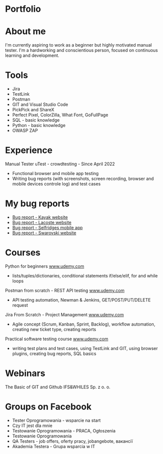 # Portfolio
# About me
I'm currently aspiring to work as a beginner but highly motivated
manual tester. I'm a hardworking and conscientious person, focused on continuous
learning and development.
# Tools
- Jira
- TestLink
- Postman
- GIT and Visual Studio Code
- PickPick and ShareX
- Perfect Pixel, ColorZilla, What
Font, GoFullPage
- SQL - basic knowledge
- Python - basic knowledge
- OWASP ZAP
# Experience
Manual Tester
uTest - crowdtesting - Since April 2022
- Functional browser and mobile app testing
- Writing bug reports (with screenshots, screen recording, browser and mobile devices
controle log) and test cases
# My bug reports
* [Bug report - Kayak website](https://drive.google.com/file/d/1R2WAEwnIrOySw3fqBXnmdPhR79WZpV-c/view?usp=sharing)
* [Bug report - Lacoste website](https://drive.google.com/file/d/1jfrs7YND2V5eNrS_-rnepCadKoPgkHdK/view?usp=sharing)
* [Bug report - Selfridges mobile app](https://drive.google.com/file/d/1HDKOhw99Egfat3EcSjbpoYZ3rVxLp3kh/view?usp=sharing)
* [Bug report - Swarovski website](https://drive.google.com/file/d/1QYLBQhhMLtLOZfO0nwTGr3tFQT1GzmMd/view?usp=sharing)
# Courses
Python for beginners www.udemy.com 
- lists/tuples/dictionaries, conditional statements if/else/elif, for and while loops 

Postman from scratch - REST API testing www.udemy.com 
- API testing automation, Newman & Jenkins, GET/POST/PUT/DELETE request

Jira From Scratch - Project Management www.udemy.com 
- Agile concept (Scrum, Kanban, Sprint, Backlog), workflow automation, creating new
ticket type, creating reports

Practical software testing course www.udemy.com 
- writing test plans and test cases, using TestLink and GIT, using browser plugins,
creating bug reports, SQL basics
# Webinars
The Basic of GIT and Github
IFS&WHILES Sp. z o. o. 
# Groups on Facebook
- Tester Oprogramowania - wsparcie na start
- Czy IT jest dla mnie
- Testowanie Oprogramowania - PRACA, Ogłoszenia
- Testowanie Oprogramowania
- QA Testers - job offers, oferty pracy, jobangebote, вакансії
- Akademia Testera - Grupa wsparcia w IT
